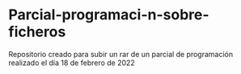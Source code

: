 # Parcial-programaci-n-sobre-ficheros
Repositorio creado para subir un rar de un parcial de programación realizado el día 18 de febrero de 2022
